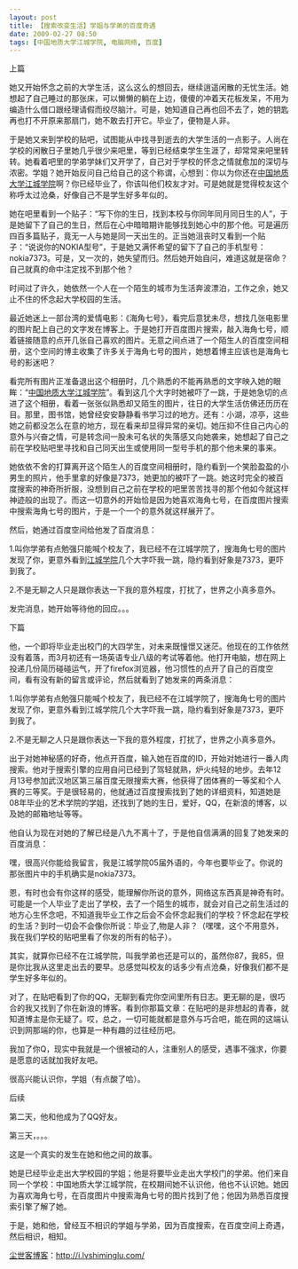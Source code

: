 ```yaml
---
layout: post
title: 【搜索改变生活】学姐与学弟的百度奇遇
date: 2009-02-27 08:50
tags: [中国地质大学江城学院, 电脑网络, 百度]
---
```

上篇

她又开始怀念之前的大学生活，这么这么的想回去，继续逍遥闲散的无忧生活。她想起了自己睡过的那张床，可以懒懒的躺在上边，傻傻的冲着天花板发呆，不用为编造什么借口跟经理请假而绞尽脑汁。可是，她知道自己再也回不去了，她的钥匙再也打不开原来那扇门，她不敢去打开它。毕业了，便物是人非。

于是她又来到学校的贴吧，试图能从中找寻到逝去的大学生活的一点影子。人尚在学校的闲散日子里她几乎很少来吧里，等到已经结束学生生涯了，却常常来吧里转转。她看着吧里的学弟学妹们又开学了，自己对于学校的怀念之情就愈加的深切与浓密。学姐？她开始反问自己给自己的这个称谓，心想到：你以为你还在<a href="../tag/%E4%B8%AD%E5%9B%BD%E5%9C%B0%E8%B4%A8%E5%A4%A7%E5%AD%A6%E6%B1%9F%E5%9F%8E%E5%AD%A6%E9%99%A2" target="_self">中国地质大学江城学院</a>啊？你已经毕业了，你该叫他们校友才对。可是她就是觉得校友这个称呼太过沧桑，好像自己不是学生好多年似的。

她在吧里看到一个贴子：“写下你的生日，找到本校与你同年同月同日生的人”，于是她留下了自己的生日，然后在心中暗暗期许能够找到她心中的那个他。可是遍历四百多篇贴子，竟无一人与她是同一天出生的。正当她沮丧时又看到一个贴子：“说说你的NOKIA型号”，于是她又满怀希望的留下了自己的手机型号：nokia7373。可是，又一次的，她失望而归。然后她开始自问，难道这就是宿命？自己就真的命中注定找不到那个他？

时间过了许久，她依然一个人在一个陌生的城市为生活奔波漂泊，工作之余，她又止不住的怀念起大学校园的生活。

最近她迷上一部台湾的爱情电影：《海角七号》，看完后意犹未尽，想找几张电影里的图片配上自己的文字发在博客上。于是她打开百度图片搜索，敲入海角七号，顺着链接随意的点开几张自己喜欢的图片。无意之间点进了一个陌生人的百度空间相册，这个空间的博主收集了许多关于海角七号的图片，她想着博主应该也是海角七号的影迷吧？

看完所有图片正准备退出这个相册时，几个熟悉的不能再熟悉的文字映入她的眼眸：“<a href="../tag/%E4%B8%AD%E5%9B%BD%E5%9C%B0%E8%B4%A8%E5%A4%A7%E5%AD%A6%E6%B1%9F%E5%9F%8E%E5%AD%A6%E9%99%A2" target="_self">中国地质大学江城学院</a>”。看到这几个大字时她被吓了一跳，于是她急切的点进了这个相册，看着一张张似熟悉却又陌生的图片，往日的大学生活仿佛还历历在目。那里，图书馆，她曾经安安静静看书学习过的地方。还有：小湖，凉亭，这些她之前都没怎么在意的地方，现在看来却显得异常的亲切。她压抑不住自己内心的意外与兴奋之情，可是转念间一股未可名状的失落感又向她袭来，她想起了自己之前在学校贴吧里寻找和自己同天出生或使用同一型号手机的那个他未果的事来。

她依依不舍的打算离开这个陌生人的百度空间相册时，隐约看到一个笑脸盈盈的小男生的照片，他手里拿的好像是7373，她更加的被吓了一跳。她这时完全的被百度搜索的神奇所折服，没想到自己之前在学校的吧里苦苦找寻的那个他如今就这样神迹般的出现了。而这一切意外的开始恰是因为她喜欢海角七号，在百度图片搜索中搜索海角七号的图片，于是一个一个的意外就这样展开了。

然后，她通过百度空间给他发了百度消息：

1.叫你学弟有点勉强只能喊个校友了，我已经不在江城学院了，搜海角七号的图片发现了你，更意外看到<a href="../tag/%E4%B8%AD%E5%9B%BD%E5%9C%B0%E8%B4%A8%E5%A4%A7%E5%AD%A6%E6%B1%9F%E5%9F%8E%E5%AD%A6%E9%99%A2" target="_self">江城学院</a>几个大字吓我一跳，隐约看到好象是7373，更吓到我了。

2.不是无聊之人只是跟你表达一下我的意外程度，打扰了，世界之小真多意外。

发完消息，她开始等待他的回应。。。

下篇

他，一个即将毕业走出校门的大四学生，对未来既憧憬又迷茫。他现在的工作依然没有着落，而3月初还有一场英语专业八级的考试等着他。他打开电脑，想在网上投递几份简历碰碰运气，开了firefox浏览器，他习惯性的点开了自己的百度空间，看有没有新的留言或评论，然后就看到了她发来的两条消息：

1.叫你学弟有点勉强只能喊个校友了，我已经不在江城学院了，搜海角七号的图片发现了你，更意外看到江城学院几个大字吓我一跳，隐约看到好象是7373，更吓到我了。

2.不是无聊之人只是跟你表达一下我的意外程度，打扰了，世界之小真多意外。

出于对她神秘感的好奇，他点开百度，输入她在百度的ID，开始对她进行一番人肉搜索。他对于搜索引擎的应用自问已经到了驾轻就熟，炉火纯轻的地步。去年12月13号参加武汉地区第三届百度无限搜索大赛，他获得了团体赛的一等奖和个人赛的三等奖。于是很轻易的，他就通过百度搜索找到了她的详细资料，知道她是08年毕业的艺术学院的学姐，还找到了她的生日，爱好，QQ，在新浪的博客，以及她的邮箱地址等等。

他自认为现在对她的了解已经是八九不离十了，于是他自信满满的回复了她发来的百度消息：

嘿，很高兴你能给我留言，我是江城学院05届外语的，今年也要毕业了。你说的那张图片中的手机确实是nokia7373。

恩，有时也会有你这样的感受，能理解你所说的意外，网络这东西真是神奇有时。可能是一个人毕业了走出了学校，去了一个陌生的城市，就会对自己之前生活过的地方心生怀念吧，不知道我毕业工作之后会不会怀念起我们的学校？怀念起在学校的生活？到时一切会不会像你所说：毕业了,物是人非？（嘿嘿，这个不用意外，我在我们学校的贴吧里看了你发的所有的帖子）。

其实，就算你已经不在江城学院，叫我学弟也还是可以的，虽然你87，我85，但是你比我从这里走出去的要早。总感觉叫校友的话多少有点沧桑，好像我们都不是学生好多年似的。

对了，在贴吧看到了你的QQ，无聊到看完你空间里所有日志。更无聊的是，很巧合的我又找到了你在新浪的博客。看到你那篇文章：在贴吧的是非想起的青春，就知道博主是你无疑了。哎，总之，一切可能就都是意外与巧合吧，能在网的这端认识到网那端的你，也算是一种有趣的过往经历吧。

我加了你Q，现实中我就是一个很被动的人，注重别人的感受，遇事不强求，你要是愿意的话就加我好友吧。

很高兴能认识你，学姐（有点酸了哈）。

后续

第二天，他和他成为了QQ好友。

第三天，。。。

这是一个真实的发生在她和他之间的故事。

她是已经毕业走出大学校园的学姐；他是将要毕业走出大学校门的学弟。他们来自同一个学校：中国地质大学江城学院，在校期间她不认识他，他也不认识她。她因为喜欢海角七号，在百度图片中搜索海角七号的图片找到了他；他因为熟悉百度搜索引擎了解了她。

于是，她和他，曾经互不相识的学姐与学弟，因为百度搜索，在百度空间上奇遇，然后相识，相知。

<a href="http://i.lvshiminglu.com/">尘世客博客</a>：<a href="http://i.lvshiminglu.com/">http://i.lvshiminglu.com/</a>

